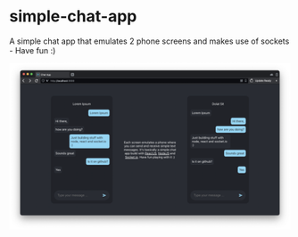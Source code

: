 # simple-chat-app
 A simple chat app that emulates 2 phone screens and makes use of sockets - Have fun :)

![alt text](https://raw.githubusercontent.com/dorbn4/simple-chat-app/main/Cover.png)
